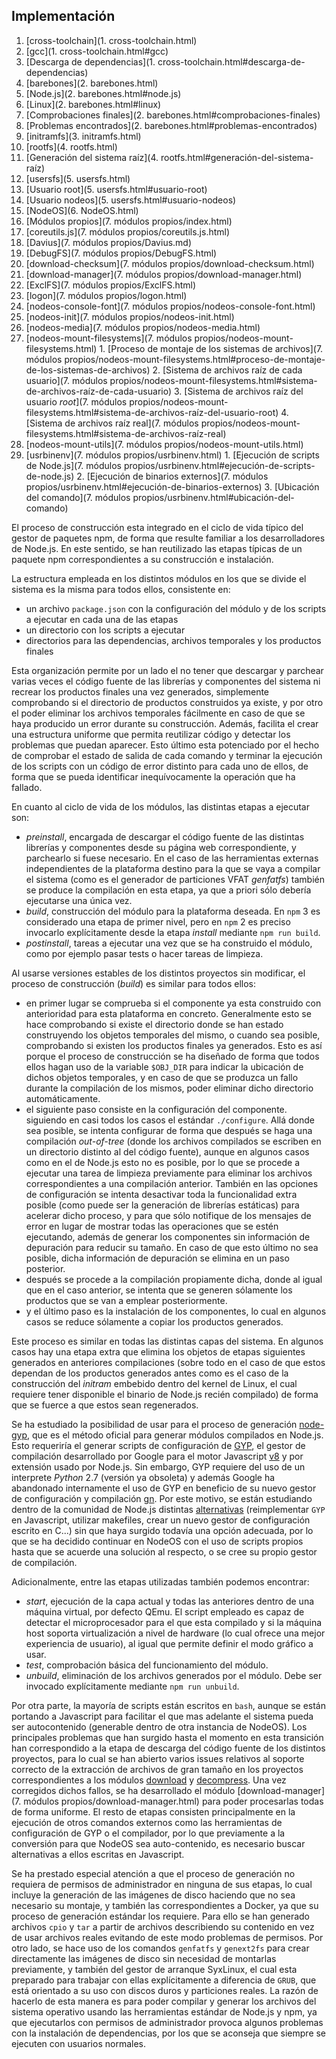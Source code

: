 ## Implementación

1. [cross-toolchain](1. cross-toolchain.html)
  1. [gcc](1. cross-toolchain.html#gcc)
  2. [Descarga de dependencias](1. cross-toolchain.html#descarga-de-dependencias)
2. [barebones](2. barebones.html)
  1. [Node.js](2. barebones.html#node.js)
  2. [Linux](2. barebones.html#linux)
  3. [Comprobaciones finales](2. barebones.html#comprobaciones-finales)
  4. [Problemas encontrados](2. barebones.html#problemas-encontrados)
3. [initramfs](3. initramfs.html)
4. [rootfs](4. rootfs.html)
  1. [Generación del sistema raíz](4. rootfs.html#generación-del-sistema-raíz)
5. [usersfs](5. usersfs.html)
  1. [Usuario root](5. usersfs.html#usuario-root)
  2. [Usuario nodeos](5. usersfs.html#usuario-nodeos)
6. [NodeOS](6. NodeOS.html)
7. [Módulos propios](7. módulos propios/index.html)
  1. [coreutils.js](7. módulos propios/coreutils.js.html)
  2. [Davius](7. módulos propios/Davius.md)
  3. [DebugFS](7. módulos propios/DebugFS.html)
  4. [download-checksum](7. módulos propios/download-checksum.html)
  5. [download-manager](7. módulos propios/download-manager.html)
  6. [ExclFS](7. módulos propios/ExclFS.html)
  7. [logon](7. módulos propios/logon.html)
  8. [nodeos-console-font](7. módulos propios/nodeos-console-font.html)
  9. [nodeos-init](7. módulos propios/nodeos-init.html)
  10. [nodeos-media](7. módulos propios/nodeos-media.html)
  11. [nodeos-mount-filesystems](7. módulos propios/nodeos-mount-filesystems.html)
    1. [Proceso de montaje de los sistemas de archivos](7. módulos propios/nodeos-mount-filesystems.html#proceso-de-montaje-de-los-sistemas-de-archivos)
    2. [Sistema de archivos raíz de cada usuario](7. módulos propios/nodeos-mount-filesystems.html#sistema-de-archivos-raíz-de-cada-usuario)
    3. [Sistema de archivos raíz del usuario *root*](7. módulos propios/nodeos-mount-filesystems.html#sistema-de-archivos-raíz-del-usuario-root)
    4. [Sistema de archivos raíz real](7. módulos propios/nodeos-mount-filesystems.html#sistema-de-archivos-raíz-real)
  12. [nodeos-mount-utils](7. módulos propios/nodeos-mount-utils.html)
  13. [usrbinenv](7. módulos propios/usrbinenv.html)
    1. [Ejecución de scripts de Node.js](7. módulos propios/usrbinenv.html#ejecución-de-scripts-de-node.js)
    2. [Ejecución de binarios externos](7. módulos propios/usrbinenv.html#ejecución-de-binarios-externos)
    3. [Ubicación del comando](7. módulos propios/usrbinenv.html#ubicación-del-comando)

El proceso de construcción esta integrado en el ciclo de vida típico del gestor
de paquetes npm, de forma que resulte familiar a los desarrolladores de Node.js.
En este sentido, se han reutilizado las etapas típicas de un paquete npm
correspondientes a su construcción e instalación.

La estructura empleada en los distintos módulos en los que se divide el sistema
es la misma para todos ellos, consistente en:

* un archivo `package.json` con la configuración del módulo y de los scripts a
  ejecutar en cada una de las etapas
* un directorio con los scripts a ejecutar
* directorios para las dependencias, archivos temporales y los productos finales

Esta organización permite por un lado el no tener que descargar y parchear
varias veces el código fuente de las librerías y componentes del sistema ni
recrear los productos finales una vez generados, simplemente comprobando si el
directorio de productos construidos ya existe, y por otro el poder eliminar los
archivos temporales fácilmente en caso de que se haya producido un error durante
su construcción. Además, facilita el crear una estructura uniforme que permita
reutilizar código y detectar los problemas que puedan aparecer. Esto último esta
potenciado por el hecho de comprobar el estado de salida de cada comando y
terminar la ejecución de los scripts con un código de error distinto para cada
uno de ellos, de forma que se pueda identificar inequívocamente la operación que
ha fallado.

En cuanto al ciclo de vida de los módulos, las distintas etapas a ejecutar son:

* *preinstall*, encargada de descargar el código fuente de las distintas
  librerías y componentes desde su página web correspondiente, y parchearlo si
  fuese necesario. En el caso de las herramientas externas independientes de la
  plataforma destino para la que se vaya a compilar el sistema (como es el
  generador de particiones VFAT *genfatfs*) también se produce la compilación en
  esta etapa, ya que a priori sólo debería ejecutarse una única vez.
* *build*, construcción del módulo para la plataforma deseada. En `npm` 3 es
  considerado una etapa de primer nivel, pero en `npm` 2 es preciso invocarlo
  explícitamente desde la etapa *install* mediante `npm run build`.
* *postinstall*, tareas a ejecutar una vez que se ha construido el módulo, como
  por ejemplo pasar tests o hacer tareas de limpieza.

Al usarse versiones estables de los distintos proyectos sin modificar, el
proceso de construcción (*build*) es similar para todos ellos:

* en primer lugar se comprueba si el componente ya esta construido con
  anterioridad para esta plataforma en concreto. Generalmente esto se hace
  comprobando si existe el directorio donde se han estado construyendo los
  objetos temporales del mismo, o cuando sea posible, comprobando si existen los
  productos finales ya generados. Esto es así porque el proceso de construcción
  se ha diseñado de forma que todos ellos hagan uso de la variable `$OBJ_DIR`
  para indicar la ubicación de dichos objetos temporales, y en caso de que se
  produzca un fallo durante la compilación de los mismos, poder eliminar dicho
  directorio automáticamente.
* el siguiente paso consiste en la configuración del componente. siguiendo en
  casi todos los casos el estándar `./configure`. Allá donde sea posible, se
  intenta configurar de forma que después se haga una compilación *out-of-tree*
  (donde los archivos compilados se escriben en un directorio distinto al del
  código fuente), aunque en algunos casos como en el de Node.js esto no es
  posible, por lo que se procede a ejecutar una tarea de limpieza previamente
  para eliminar los archivos correspondientes a una compilación anterior.
  También en las opciones de configuración se intenta desactivar toda la
  funcionalidad extra posible (como puede ser la generación de librerías
  estáticas) para acelerar dicho proceso, y para que sólo notifique de los
  mensajes de error en lugar de mostrar todas las operaciones que se estén
  ejecutando, además de generar los componentes sin información de depuración
  para reducir su tamaño. En caso de que esto último no sea posible, dicha
  información de depuración se elimina en un paso posterior.
* después se procede a la compilación propiamente dicha, donde al igual que en
  el caso anterior, se intenta que se generen sólamente los productos que se van
  a emplear posteriormente.
* y el último paso es la instalación de los componentes, lo cual en algunos
  casos se reduce sólamente a copiar los productos generados.

Este proceso es similar en todas las distintas capas del sistema. En algunos
casos hay una etapa extra que elimina los objetos de etapas siguientes generados
en anteriores compilaciones (sobre todo en el caso de que estos dependan de los
productos generados antes como es el caso de la construcción del *initram*
embebido dentro del kernel de Linux, el cual requiere tener disponible el
binario de Node.js recién compilado) de forma que se fuerce a que estos sean
regenerados.

Se ha estudiado la posibilidad de usar para el proceso de generación
[node-gyp](https://github.com/nodejs/node-gyp), que es el método oficial para
generar módulos compilados en Node.js. Esto requeriría el generar scripts de
configuración de [GYP](https://code.google.com/p/gyp), el gestor de compilación
desarrollado por Google para el motor Javascript
[v8](https://developers.google.com/v8) y por extensión usado por Node.js. Sin
embargo, GYP requiere del uso de un interprete *Python* 2.7 (versión ya
obsoleta) y además Google ha abandonado internamente el uso de GYP en beneficio
de su nuevo gestor de configuración y compilación
[gn](https://chromium.googlesource.com/chromium/src/tools/gn). Por este motivo,
se están estudiando dentro de la comunidad de Node.js distintas
[alternativas](https://github.com/nodejs/node/issues/133) (reimplementar `GYP`
en Javascript, utilizar makefiles, crear un nuevo gestor de configuración
escrito en C...) sin que haya surgido todavía una opción adecuada, por lo que se
ha decidido continuar en NodeOS con el uso de scripts propios hasta que se
acuerde una solución al respecto, o se cree su propio gestor de compilación.

Adicionalmente, entre las etapas utilizadas también podemos encontrar:

* *start*, ejecución de la capa actual y todas las anteriores dentro de una
  máquina virtual, por defecto QEmu. El script empleado es capaz de detectar el
  microprocesador para el que esta compilado y si la máquina host soporta
  virtualización a nivel de hardware (lo cual ofrece una mejor experiencia de
  usuario), al igual que permite definir el modo gráfico a usar.
* *test*, comprobación básica del funcionamiento del módulo.
* *unbuild*, eliminación de los archivos generados por el módulo. Debe ser
  invocado explícitamente mediante `npm run unbuild`.

Por otra parte, la mayoría de scripts están escritos en `bash`, aunque se están
portando a Javascript para facilitar el que mas adelante el sistema pueda ser
autocontenido (generable dentro de otra instancia de NodeOS). Los principales
problemas que han surgido hasta el momento en esta transición han correspondido
a la etapa de descarga del código fuente de los distintos proyectos, para lo
cual se han abierto varios issues relativos al soporte correcto de la extracción
de archivos de gran tamaño en los proyectos correspondientes a los módulos
[download](https://github.com/kevva/download/issues?q=author%3Apiranna) y
[decompress](https://github.com/kevva/decompress/issues?q=author%3Apiranna). Una
vez corregidos dichos fallos, se ha desarrollado el módulo
[download-manager](7. módulos propios/download-manager.html)
para poder procesarlas todas de forma uniforme. El resto de etapas consisten
principalmente en la ejecución de otros comandos externos como las herramientas
de configuración de GYP o el compilador, por lo que previamente a la conversión
para que NodeOS sea auto-contenido, es necesario buscar alternativas a ellos
escritas en Javascript.

Se ha prestado especial atención a que el proceso de generación no requiera de
permisos de administrador en ninguna de sus etapas, lo cual incluye la
generación de las imágenes de disco haciendo que no sea necesario su montaje, y
también las correspondientes a Docker, ya que su proceso de generación estándar
los requiere. Para ello se han generado archivos `cpio` y `tar` a partir de
archivos describiendo su contenido en vez de usar archivos reales evitando de
este modo problemas de permisos. Por otro lado, se hace uso de los comandos
`genfatfs` y `genext2fs` para crear directamente las imágenes de disco sin
necesidad de montarlas previamente, y también del gestor de arranque SyxLinux,
el cual esta preparado para trabajar con ellas explícitamente a diferencia de
`GRUB`, que está orientado a su uso con discos duros y particiones reales. La
razón de hacerlo de esta manera es para poder compilar y generar los archivos
del sistema operativo usando las herramientas estándar de Node.js y npm, ya que
ejecutarlos con permisos de administrador provoca algunos problemas con la
instalación de dependencias, por los que se aconseja que siempre se ejecuten con
usuarios normales.
